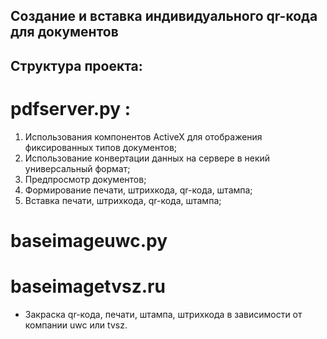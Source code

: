 ## Создание и вставка индивидуального qr-кода для документов

## Структура проекта: 

# pdfserver.py : 

1. Использования компонентов ActiveX для отображения фиксированных типов документов;
2. Использование конвертации данных на сервере в некий универсальный формат;
3. Предпросмотр документов;
4. Формирование печати, штрихкода, qr-кода, штампа;
5. Вставка печати, штрихкода, qr-кода, штампа;

# baseimageuwc.py  
# baseimagetvsz.ru 

- Закраска qr-кода, печати, штампа, штрихкода в зависимости от компании uwc или tvsz.
